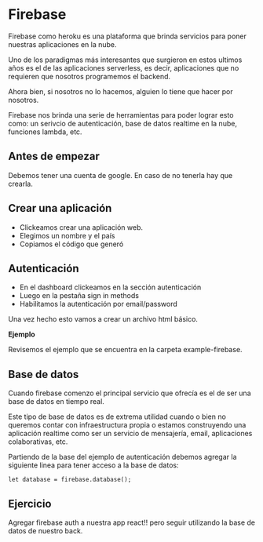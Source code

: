 # Firebase

Firebase como heroku es una plataforma que brinda servicios para poner nuestras aplicaciones en la nube. 

Uno de los paradigmas más interesantes que surgieron en estos ultimos años es el de las aplicaciones serverless, es decir, aplicaciones que no requieren que nosotros programemos el backend. 

Ahora bien, si nosotros no lo hacemos, alguien lo tiene que hacer por nosotros.

Firebase nos brinda una serie de herramientas para poder lograr esto como: un serivcio de autenticación, base de datos realtime en la nube, funciones lambda, etc.

## Antes de empezar

Debemos tener una cuenta de google. En caso de no tenerla hay que crearla.

## Crear una aplicación

- Clickeamos crear una aplicación web.
- Elegimos un nombre y el país
- Copiamos el código que generó

## Autenticación
- En el dashboard clickeamos en la sección autenticación
- Luego en la pestaña sign in methods
- Habilitamos la autenticación por email/password

Una vez hecho esto vamos a crear un archivo html básico.

**Ejemplo**

Revisemos el ejemplo que se encuentra en la carpeta example-firebase.

## Base de datos

Cuando firebase comenzo el principal servicio que ofrecía es el de ser una base de datos en tiempo real.

Este tipo de base de datos es de extrema utilidad cuando o bien no queremos contar con infraestructura propia o estamos construyendo una aplicación realtime como ser un servicio de mensajería, email, aplicaciones colaborativas, etc.

Partiendo de la base del ejemplo de autenticación debemos agregar la siguiente linea para tener acceso a la base de datos:

```
let database = firebase.database();
```
## Ejercicio
Agregar firebase auth a nuestra app react!! pero seguir utilizando la base de datos de nuestro back.
